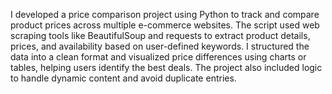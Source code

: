 I developed a price comparison project using Python to track and compare product prices across multiple e-commerce websites. 
The script used web scraping tools like BeautifulSoup and requests to extract product details, prices, and availability based on user-defined keywords. 
I structured the data into a clean format and visualized price differences using charts or tables, helping users identify the best deals.
The project also included logic to handle dynamic content and avoid duplicate entries.
